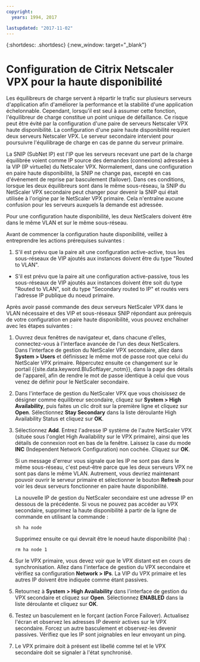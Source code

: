 ```yaml
---
copyright:
  years: 1994, 2017

lastupdated: "2017-11-02"
---
```


{:shortdesc: .shortdesc}
{:new_window: target="_blank"}

# Configuration de Citrix Netscaler VPX pour la haute disponibilité

Les équilibreurs de charge servent à répartir le trafic sur plusieurs serveurs d'application afin d'améliorer la
performance et la stabilité d'une application échelonnable.
Cependant, lorsqu'il est seul à assumer cette fonction, l'équilibreur de charge constitue un point unique de
défaillance.
Ce risque peut être évité par la configuration d'une paire de serveurs Netscaler VPX haute disponibilité.
La configuration d'une paire haute disponibilité requiert deux serveurs Netscaler VPX.
Le serveur secondaire intervient pour poursuivre l'équilibrage de charge en cas de panne du serveur primaire.
 

La SNIP (SubNet IP) est l'IP que les serveurs recevant une part de la charge équilibrée voient comme IP source des demandes (connexions) adressées
à la VIP (IP virtuelle) du Netscaler VPX.
Normalement, dans une configuration en paire haute disponibilité, la SNIP ne change pas, excepté
en cas d'événement de reprise par basculement (failover).
Dans ces conditions, lorsque les deux équilibreurs sont dans le même sous-réseau,
la SNIP du NetScaler VPX secondaire peut changer pour devenir la SNIP qui était utilisée à l'origine
par le NetScaler VPX primaire.
Cela n'entraîne aucune confusion pour les serveurs auxquels la demande est adressée.


Pour une configuration haute disponibilité, les deux NetScalers doivent être dans
le même VLAN et sur le même sous-réseau.


Avant de commencer la configuration haute disponibilité, veillez à entreprendre les actions prérequises suivantes :

1. S'il est prévu que la paire ait une configuration active-active, tous les sous-réseaux de VIP ajoutés aux instances
doivent être du type "Routed to VLAN".
* S'il est prévu que la paire ait une configuration active-passive, tous les sous-réseaux de VIP ajoutés aux instances
doivent être soit du type "Routed to VLAN", soit du type "Secondary routed to IP" et routés vers l'adresse IP publique du noeud primaire.


Après avoir passé commande des deux serveurs NetScaler VPX dans le VLAN nécessaire et
des VIP et sous-réseaux SNIP répondant aux prérequis de votre configuration en paire haute disponibilité,
vous pouvez enchaîner avec les étapes suivantes :


1. Ouvrez deux fenêtres de navigateur et, dans chacune d'elles, connectez-vous à l'interface avancée
de l'un des deux NetScalers. Dans l'interface de gestion du NetScaler VPX secondaire, allez dans **System > Users** et définissez le même mot de passe root
que celui du NetScaler VPX primaire.
Répercutez ensuite ce changement sur le portail {{site.data.keyword.BluSoftlayer_notm}}, dans la page des détails de l'appareil, afin de rendre
le mot de passe identique à celui que vous venez de définir pour le NetScaler secondaire.

2. Dans l'interface de gestion du NetScaler VPX que vous choisissez de désigner comme équilibreur secondaire,
cliquez sur **System > High Availability**, puis faites un clic droit sur la première ligne et
cliquez sur **Open**. Sélectionnez **Stay Secondary** dans la liste déroulante High Availability Status
et cliquez sur **OK**.

3. Sélectionnez **Add**. Entrez l'adresse IP système de l'autre NetScaler VPX
(située sous l'onglet High Availability sur le VPX primaire), ainsi que les détails de connexion root en bas de la
fenêtre.
Laissez la case du mode **INC** (Independent Network Configuration) non cochée.
Cliquez sur **OK**. 
	
	Si un message d'erreur vous signale que les IP ne sont pas dans le même sous-réseau, c'est peut-être parce que les
deux serveurs VPX ne sont pas dans le même VLAN.
Autrement, vous devriez maintenant pouvoir ouvrir le serveur primaire et sélectionner le
bouton **Refresh** pour voir les deux serveurs fonctionner en paire haute disponibilité.
 

	La nouvelle IP de gestion du NetScaler secondaire est une adresse IP en dessous de la précédente.
Si vous ne pouvez pas accéder au VPX secondaire, supprimez la haute disponibilité à partir de la ligne de commande en utilisant la commande : 

	`sh ha node`

	Supprimez ensuite ce qui devrait être le noeud haute disponibilité (ha) :

	
	`rm ha node 1`

4. Sur le VPX primaire, vous devez voir que le VPX distant est en cours de
synchronisation.
Allez dans l'interface de gestion du VPX secondaire et vérifiez sa
configuration **Network > IPs**.
La VIP du VPX primaire et les autres IP doivent être indiquée comme étant passives.


6. Retournez à **System > High Availability** dans l'interface de gestion
du VPX secondaire et cliquez sur **Open**.
Sélectionnez **ENABLED** dans la liste déroulante et cliquez sur **OK**.

7. Testez un basculement en le forçant (action Force Failover).
Actualisez l'écran et observez les adresses IP devenir actives sur le VPX secondaire.
Forcez un autre basculement et observez-les devenir passives.
Vérifiez que les IP sont joignables en leur envoyant un ping.


8. Le VPX primaire doit à présent est libellé comme tel et le VPX secondaire doit se signaler à l'état synchronisé.

